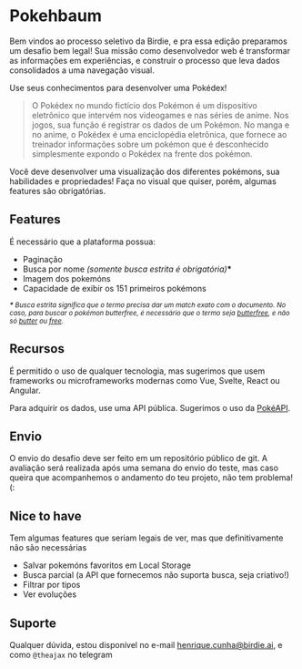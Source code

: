 # Pokehbaum
Bem vindos ao processo seletivo da Birdie, e pra essa edição preparamos um desafio bem legal! Sua missão como desenvolvedor web é transformar as informações em experiências, e construir o processo que leva dados consolidados a uma navegação visual.

Use seus conhecimentos para desenvolver uma Pokédex!
> O Pokédex no mundo fictício dos Pokémon é um dispositivo eletrônico que intervém nos videogames e nas séries de anime. Nos jogos, sua função é registrar os dados de um Pokémon. No manga e no anime, o Pokédex é uma enciclopédia eletrônica, que fornece ao treinador informações sobre um pokémon que é desconhecido simplesmente expondo o Pokédex na frente dos pokémon.

Você deve desenvolver uma visualização dos diferentes pokémons, sua habilidades e propriedades! Faça no visual que quiser, porém, algumas features são obrigatórias. 

## Features
É necessário que a plataforma possua:
- Paginação
- Busca por nome *(somente busca estrita é obrigatória)***\***
- Imagem dos pokemóns
- Capacidade de exibir os 151 primeiros pokémons

<small>
<em><strong>*</strong> Busca estrita significa que o termo precisa dar um match exato com o documento. No caso, para buscar o pokémon butterfree, é necessário que o termo seja <u>butterfree</u>, e não só <u>butter</u> ou <u>free</u>.</em>
</small>

## Recursos
É permitido o uso de qualquer tecnologia, mas sugerimos que usem frameworks ou microframeworks modernas como Vue, Svelte, React ou Angular.

Para adquirir os dados, use uma API pública. Sugerimos o uso da [PokéAPI](https://pokeapi.co/docs/v2.html).

## Envio
O envio do desafio deve ser feito em um repositório público de git. A avaliação será realizada após uma semana do envio do teste, mas caso queira que acompanhemos o andamento do teu projeto, não tem problema! (:


## Nice to have
Tem algumas features que seriam legais de ver, mas que definitivamente não são necessárias

- Salvar pokemóns favoritos em Local Storage
- Busca parcial (a API que fornecemos não suporta busca, seja criativo!)
- Filtrar por tipos
- Ver evoluções

## Suporte
Qualquer dúvida, estou disponível no e-mail henrique.cunha@birdie.ai, e como `@theajax` no telegram
